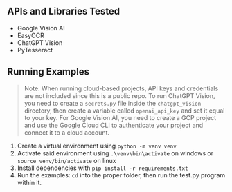 ## APIs and Libraries Tested

- Google Vision AI
- EasyOCR
- ChatGPT Vision
- PyTesseract

## Running Examples

> Note: When running cloud-based projects, API keys and credentials are not included since this is a public repo. To run ChatGPT Vision, you need to create a `secrets.py` file inside the `chatgpt_vision` directory, then create a variable called `openai_api_key` and set it equal to your key. For Google Vision AI, you need to create a GCP project and use the Google Cloud CLI to authenticate your project and connect it to a cloud account.

1. Create a virtual environment using `python -m venv venv`
2. Activate said environment using `.\venv\bin\activate` on windows or `source venv/bin/activate` on linux
3. Install dependencies with `pip install -r requirements.txt`
4. Run the examples: `cd` into the proper folder, then run the test.py program within it.
